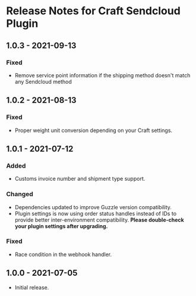 # Release Notes for Craft Sendcloud Plugin

## 1.0.3 - 2021-09-13

### Fixed
- Remove service point information if the shipping method doesn't match any Sendcloud method

## 1.0.2 - 2021-08-13

### Fixed
- Proper weight unit conversion depending on your Craft settings.

## 1.0.1 - 2021-07-12

### Added
- Customs invoice number and shipment type support.

### Changed
- Dependencies updated to improve Guzzle version compatibility.
- Plugin settings is now using order status handles instead of IDs to provide better inter-environment compatibility. **Please double-check your plugin settings after upgrading.**

### Fixed
- Race condition in the webhook handler.

## 1.0.0 - 2021-07-05

- Initial release.
